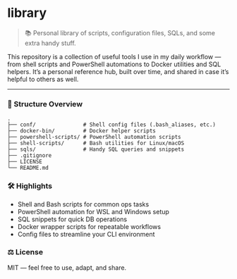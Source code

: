 # library

> 📚 Personal library of scripts, configuration files, SQLs, and some extra handy stuff.

This repository is a collection of useful tools I use in my daily workflow — from shell scripts and PowerShell automations to Docker utilities and SQL helpers.
It’s a personal reference hub, built over time, and shared in case it’s helpful to others as well.

---

### 📁 Structure Overview

```
.
├── conf/               # Shell config files (.bash_aliases, etc.)
├── docker-bin/         # Docker helper scripts
├── powershell-scripts/ # PowerShell automation scripts
├── shell-scripts/      # Bash utilities for Linux/macOS
├── sqls/               # Handy SQL queries and snippets
├── .gitignore
├── LICENSE
└── README.md
```

### 🛠 Highlights

* Shell and Bash scripts for common ops tasks
* PowerShell automation for WSL and Windows setup
* SQL snippets for quick DB operations
* Docker wrapper scripts for repeatable workflows
* Config files to streamline your CLI environment

### ⚖️ License

MIT — feel free to use, adapt, and share.
